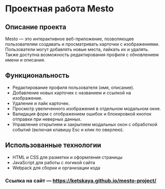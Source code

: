 # Проектная работа Mesto

## Описание проекта
Mesto — это интерактивное веб-приложение, позволяющее пользователям создавать и просматривать карточки с изображениями. Пользователи могут добавлять новые места, лайкать их и удалять. Также доступна возможность редактирования профиля с обновлением имени и описания.

## Функциональность
- Редактирование профиля пользователя (имя, описание).
- Добавление новых карточек с названием и ссылкой на изображение.
- Удаление и лайк карточек.
- Просмотр увеличенного изображения в отдельном модальном окне.
- Валидация форм с отображением ошибок и блокировкой кнопок отправки при неверных данных.
- Управление открытием и закрытием модальных окон с обработкой событий (включая клавишу Esc и клик по оверлею).

## Использованные технологии
- HTML и CSS для разметки и оформления страницы  
- JavaScript для работы с логикой сайта  
- Webpack для сборки и организации кода  

### Ссылка на сайт — https://ketskaya.github.io/mesto-project/
